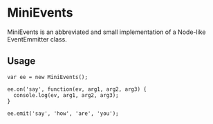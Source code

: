 # MiniEvents

MiniEvents is an abbreviated and small implementation of a Node-like EventEmmitter class.

## Usage

```
var ee = new MiniEvents();

ee.on('say', function(ev, arg1, arg2, arg3) {
  console.log(ev, arg1, arg2, arg3);
}

ee.emit('say', 'how', 'are', 'you');
```

